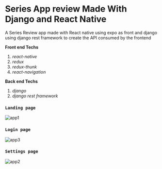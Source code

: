 # Series App review Made With Django and React Native

A Series Review app made with React native using expo as front and django using django rest framework to create the API consumed by the frontend

**Front end Techs**

1. *react-native*
1. *redux*
1. *redux-thunk*
1. *react-navigation*

**Back end Techs**

1. *django*
1. *django rest framework*

### `Landing page`
![app1](https://user-images.githubusercontent.com/56770452/151413478-852b5f4b-6b15-4e03-b42d-5e7cbaa72163.png)


### `Login page`
![app3](https://user-images.githubusercontent.com/56770452/151413594-688cf873-6aaa-4b85-92fc-bc4404d11270.png)


### `Settings page`
![app2](https://user-images.githubusercontent.com/56770452/151413640-d5cd76b7-4f89-4dfd-96a3-5c7cef5f031d.png)
